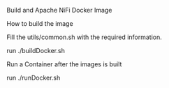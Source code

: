 Build and Apache NiFi Docker Image


How to build the image

Fill the utils/common.sh with the required information.


run ./buildDocker.sh


Run a Container after the images is built

run ./runDocker.sh


